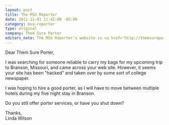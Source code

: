 ```yaml
--- 
layout: post
title: The MSU Reporter
date: 2011-11-01 11:42:00 -05:00
category: msu-reporter
type: original
company: Them Sure Porter
editors_note: The MSU Reporter's website is <a href="http://themsureporter.com">themsureporter.com</a>, which is a terrible domain name.
---
```


Dear Them Sure Porter,

I was searching for someone reliable to carry my bags for my upcoming trip to Branson, Missouri, and came across your web site. However, it seems your site has been "hacked" and taken over by some sort of college newspaper.

I was hoping to hire a good porter, as I will have to move between multiple hotels during my five night stay in Branson.

Do you still offer porter services, or have you shut down?

Thanks,  
Linda Wilson